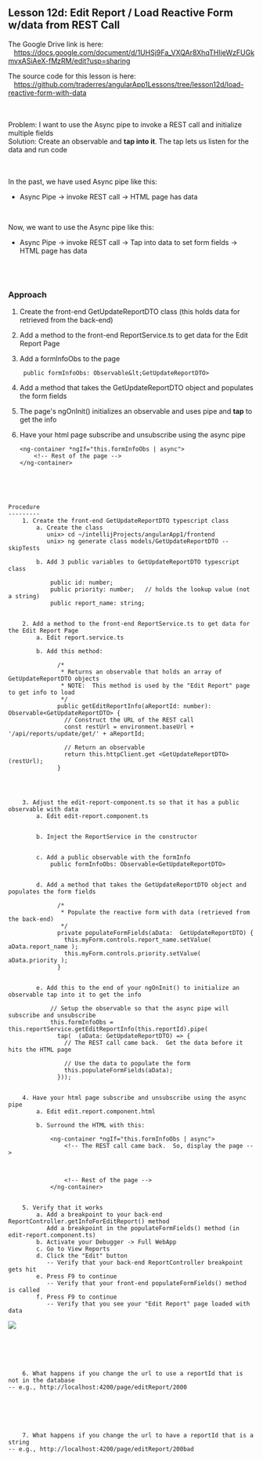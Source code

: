 Lesson 12d:  Edit Report / Load Reactive Form w/data from REST Call
-------------------------------------------------------------------
The Google Drive link is here:<br>
&nbsp;&nbsp;&nbsp;https://docs.google.com/document/d/1UHSj9Fa_VXQAr8XhqTHIjeWzFUGkmvxASiAeX-fMzRM/edit?usp=sharing
      

The source code for this lesson is here:<br>
&nbsp;&nbsp;&nbsp;https://github.com/traderres/angularApp1Lessons/tree/lesson12d/load-reactive-form-with-data
<br>
<br>
<br>

Problem: I want to use the Async pipe to invoke a REST call and initialize multiple fields  <br>
Solution: Create an observable and <b>tap into it</b>. The tap lets us listen for the data and run code<br>

<br><br>
In the past, we have used Async pipe like this:
- Async Pipe -> invoke REST call -> HTML page has data

<br>
  
Now, we want to use the Async pipe like this:  
- Async Pipe -> invoke REST call -> Tap into data to set form fields -> HTML page has data  

<br><br>

<h3>Approach</h3>

1. Create the front-end GetUpdateReportDTO class (this holds data for retrieved from the back-end)  

1. Add a method to the front-end ReportService.ts to get data for the Edit Report Page  

1. Add a formInfoObs to the page  
   ```
    public formInfoObs: Observable&lt;GetUpdateReportDTO>  
   ```

1. Add a method that takes the GetUpdateReportDTO object and populates the form fields  

1. The page's ngOnInit() initializes an observable and uses pipe and <b>tap</b> to get the info  

1. Have your html page subscribe and unsubscribe using the async pipe  
   ```
   <ng-container *ngIf="this.formInfoObs | async">
       <!-- Rest of the page -->
   </ng-container>
   ```

<br>
<br>

```

Procedure
---------
    1. Create the front-end GetUpdateReportDTO typescript class
        a. Create the class
           unix> cd ~/intellijProjects/angularApp1/frontend
           unix> ng generate class models/GetUpdateReportDTO --skipTests

        b. Add 3 public variables to GetUpdateReportDTO typescript class
            
            public id: number;
            public priority: number;   // holds the lookup value (not a string)
            public report_name: string;
            

    2. Add a method to the front-end ReportService.ts to get data for the Edit Report Page
        a. Edit report.service.ts

        b. Add this method:
            
              /*
               * Returns an observable that holds an array of GetUpdateReportDTO objects
               * NOTE:  This method is used by the "Edit Report" page to get info to load
               */
              public getEditReportInfo(aReportId: number): Observable<GetUpdateReportDTO> {
                // Construct the URL of the REST call
                const restUrl = environment.baseUrl + '/api/reports/update/get/' + aReportId;
            
                // Return an observable
                return this.httpClient.get <GetUpdateReportDTO>(restUrl);
              }
            



    3. Adjust the edit-report-component.ts so that it has a public observable with data
        a. Edit edit-report.component.ts


        b. Inject the ReportService in the constructor


        c. Add a public observable with the formInfo
            public formInfoObs: Observable<GetUpdateReportDTO>


        d. Add a method that takes the GetUpdateReportDTO object and populates the form fields
            
              /*
               * Populate the reactive form with data (retrieved from the back-end)
               */
              private populateFormFields(aData:  GetUpdateReportDTO) {
                this.myForm.controls.report_name.setValue(  aData.report_name );
                this.myForm.controls.priority.setValue( 	  aData.priority );
              }


        e. Add this to the end of your ngOnInit() to initialize an observable tap into it to get the info
            
            // Setup the observable so that the async pipe will subscribe and unsubscribe
            this.formInfoObs = this.reportService.getEditReportInfo(this.reportId).pipe(
              tap(  (aData: GetUpdateReportDTO) => {
                // The REST call came back.  Get the data before it hits the HTML page
            
                // Use the data to populate the form
                this.populateFormFields(aData);
              }));


    4. Have your html page subscribe and unsubscribe using the async pipe
        a. Edit edit.report.component.html

        b. Surround the HTML with this:
            
            <ng-container *ngIf="this.formInfoObs | async">
                <!-- The REST call came back.  So, display the page -->
            
            
            
                <!-- Rest of the page -->
            </ng-container>


    5. Verify that it works
        a. Add a breakpoint to your back-end ReportController.getInfoForEditReport() method
           Add a breakpoint in the populateFormFields() method (in edit-report.component.ts)
        b. Activate your Debugger -> Full WebApp
        c. Go to View Reports
        d. Click the "Edit" button
           -- Verify that your back-end ReportController breakpoint gets hit
        e. Press F9 to continue
           -- Verify that your front-end populateFormFields() method is called
        f. Press F9 to continue
           -- Verify that you see your "Edit Report" page loaded with data
```
![](https://lh4.googleusercontent.com/tsQa-7Z69FLWajLPv3PttPAs5y-47NLRNZWutO04FVILSF30k3-ntN1KrWurpuN-lEmQXqKUGGg5K1TO-MaMKmV8aqaEojR2lCe4JfGK6rg6w783-kd2m_XmudYnfBSWJOYgbIws)
```





    6. What happens if you change the url to use a reportId that is not in the database
-- e.g., http://localhost:4200/page/editReport/2000






    7. What happens if you change the url to have a reportId that is a string
-- e.g., http://localhost:4200/page/editReport/200bad







```
